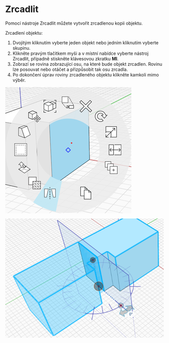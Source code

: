 # Zrcadlit

Pomocí nástroje Zrcadlit můžete vytvořit zrcadlenou kopii objektu.

Zrcadlení objektu:

1. Dvojitým kliknutím vyberte jeden objekt nebo jedním kliknutím vyberte skupinu.
2. Klikněte pravým tlačítkem myši a v místní nabídce vyberte nástroj Zrcadlit, případně stiskněte klávesovou zkratku **MI**.
3. Zobrazí se rovina zobrazující osu, na které bude objekt zrcadlen. Rovinu lze posouvat nebo otáčet a přizpůsobit tak osu zrcadla. 
4. Po dokončení úprav roviny zrcadleného objektu klikněte kamkoli mimo výběr.

![](../.gitbook/assets/mirror.png)

![](../.gitbook/assets/mirror2.png)

